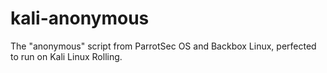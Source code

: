 # kali-anonymous
The "anonymous" script from ParrotSec OS and Backbox Linux, perfected to run on Kali Linux Rolling.

</br>
